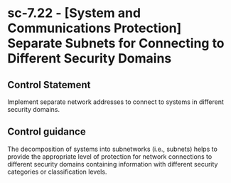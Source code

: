 # sc-7.22 - \[System and Communications Protection\] Separate Subnets for Connecting to Different Security Domains

## Control Statement

Implement separate network addresses to connect to systems in different security domains.

## Control guidance

The decomposition of systems into subnetworks (i.e., subnets) helps to provide the appropriate level of protection for network connections to different security domains containing information with different security categories or classification levels.
